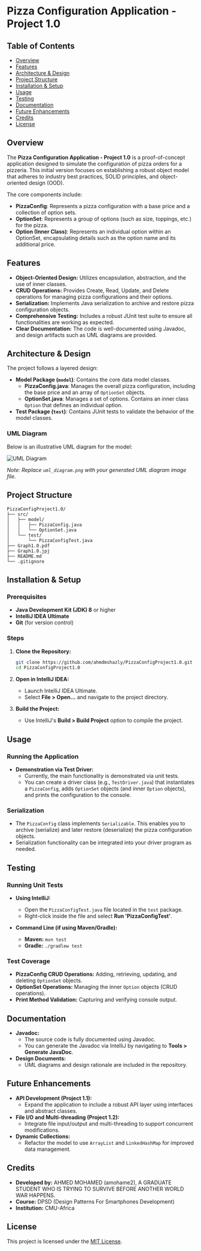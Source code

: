 
# Pizza Configuration Application - Project 1.0

## Table of Contents
- [Overview](#overview)
- [Features](#features)
- [Architecture & Design](#architecture--design)
- [Project Structure](#project-structure)
- [Installation & Setup](#installation--setup)
- [Usage](#usage)
- [Testing](#testing)
- [Documentation](#documentation)
- [Future Enhancements](#future-enhancements)
- [Credits](#credits)
- [License](#license)

## Overview
The **Pizza Configuration Application - Project 1.0** is a proof-of-concept application designed to simulate the configuration of pizza orders for a pizzeria. This initial version focuses on establishing a robust object model that adheres to industry best practices, SOLID principles, and object-oriented design (OOD).

The core components include:
- **PizzaConfig**: Represents a pizza configuration with a base price and a collection of option sets.
- **OptionSet**: Represents a group of options (such as size, toppings, etc.) for the pizza.
- **Option (Inner Class)**: Represents an individual option within an OptionSet, encapsulating details such as the option name and its additional price.

## Features
- **Object-Oriented Design:** Utilizes encapsulation, abstraction, and the use of inner classes.
- **CRUD Operations:** Provides Create, Read, Update, and Delete operations for managing pizza configurations and their options.
- **Serialization:** Implements Java serialization to archive and restore pizza configuration objects.
- **Comprehensive Testing:** Includes a robust JUnit test suite to ensure all functionalities are working as expected.
- **Clear Documentation:** The code is well-documented using Javadoc, and design artifacts such as UML diagrams are provided.

## Architecture & Design
The project follows a layered design:
- **Model Package (`model`)**: Contains the core data model classes.
  - **PizzaConfig.java**: Manages the overall pizza configuration, including the base price and an array of `OptionSet` objects.
  - **OptionSet.java**: Manages a set of options. Contains an inner class `Option` that defines an individual option.
- **Test Package (`test`)**: Contains JUnit tests to validate the behavior of the model classes.

### UML Diagram
Below is an illustrative UML diagram for the model:
  
![UML Diagram](Graph1.0.jpg)
  
*Note: Replace `uml_diagram.png` with your generated UML diagram image file.*

## Project Structure
```
PizzaConfigProject1.0/
├── src/
│   ├── model/
│   │   ├── PizzaConfig.java
│   │   └── OptionSet.java
│   └── test/
│       └── PizzaConfigTest.java
├── Graph1.0.pdf
├── Graph1.0.jpj
├── README.md
└── .gitignore
```

## Installation & Setup
### Prerequisites
- **Java Development Kit (JDK) 8** or higher
- **IntelliJ IDEA Ultimate**
- **Git** (for version control)

### Steps
1. **Clone the Repository:**
   ```bash
   git clone https://github.com/ahmdmshazly/PizzaConfigProject1.0.git
   cd PizzaConfigProject1.0
   ```

2. **Open in IntelliJ IDEA:**
    - Launch IntelliJ IDEA Ultimate.
    - Select **File > Open...** and navigate to the project directory.

3. **Build the Project:**
    - Use IntelliJ's **Build > Build Project** option to compile the project.

## Usage
### Running the Application
- **Demonstration via Test Driver:**
    - Currently, the main functionality is demonstrated via unit tests.
    - You can create a driver class (e.g., `TestDriver.java`) that instantiates a `PizzaConfig`, adds `OptionSet` objects (and inner `Option` objects), and prints the configuration to the console.

### Serialization
- The `PizzaConfig` class implements `Serializable`. This enables you to archive (serialize) and later restore (deserialize) the pizza configuration objects.
- Serialization functionality can be integrated into your driver program as needed.

## Testing
### Running Unit Tests
- **Using IntelliJ:**
    - Open the `PizzaConfigTest.java` file located in the `test` package.
    - Right-click inside the file and select **Run 'PizzaConfigTest'**.

- **Command Line (if using Maven/Gradle):**
    - **Maven:** `mvn test`
    - **Gradle:** `./gradlew test`

### Test Coverage
- **PizzaConfig CRUD Operations:** Adding, retrieving, updating, and deleting `OptionSet` objects.
- **OptionSet Operations:** Managing the inner `Option` objects (CRUD operations).
- **Print Method Validation:** Capturing and verifying console output.

## Documentation
- **Javadoc:**
    - The source code is fully documented using Javadoc.
    - You can generate the Javadoc via IntelliJ by navigating to **Tools > Generate JavaDoc**.
- **Design Documents:**
    - UML diagrams and design rationale are included in the repository.

## Future Enhancements
- **API Development (Project 1.1):**
    - Expand the application to include a robust API layer using interfaces and abstract classes.
- **File I/O and Multi-threading (Project 1.2):**
    - Integrate file input/output and multi-threading to support concurrent modifications.
- **Dynamic Collections:**
    - Refactor the model to use `ArrayList` and `LinkedHashMap` for improved data management.

## Credits
- **Developed by:** AHMED MOHAMED (amohame2), A GRADUATE STUDENT WHO IS TRYING TO SURVIVE BEFORE ANOTHER WORLD WAR HAPPENS.
- **Course:** DPSD (Design Patterns For Smartphones Development)
- **Institution:** CMU-Africa 

## License
This project is licensed under the [MIT License](LICENSE).

